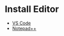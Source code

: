 # Install Editor


* [VS Code](https://code.visualstudio.com/)
* [Notepad++](https://notepad-plus-plus.org/)


